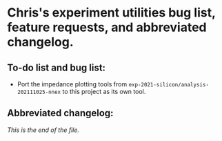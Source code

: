 # Chris's experiment utilities bug list, feature requests, and abbreviated changelog.


## To-do list and bug list:

* Port the impedance plotting tools from
`exp-2021-silicon/analysis-202111025-nnex` to this project as its own tool.


## Abbreviated changelog:


_This is the end of the file._
